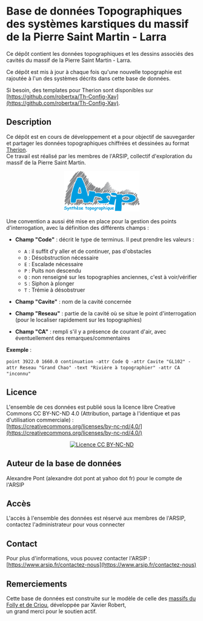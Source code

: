 
# Base de données Topographiques des systèmes karstiques du massif de la Pierre Saint Martin - Larra

Ce dépôt contient les données topographiques et les dessins associés des cavités du massif de la Pierre Saint Martin - Larra.

Ce dépôt est mis à jour à chaque fois qu'une nouvelle topographie est rajoutée à l'un des systèmes décrits dans cette base de données.

Si besoin, des templates pour Therion sont disponibles sur [https://github.com/robertxa/Th-Config-Xav](https://github.com/robertxa/Th-Config-Xav).

## Description

Ce dépôt est en cours de développement et a pour objectif de sauvegarder et partager les données topographiques chiffrées et dessinées au format [Therion](https://therion.speleo.sk/).  
Ce travail est réalisé par les membres de l'ARSIP, collectif d'exploration du massif de la Pierre Saint Martin.

<p align="center">
  <a href="http://arsip.fr/">
    <img src="https://github.com/Alex38Lyon/Synthese-PSM_LARRA/blob/18750f1230b7a92b2f528ac250fe979e51d9e3ce/Logos/Logo-ARSIP-Synthese-Topo.jpg" alt="ARSIP" width="200px">
  </a>
</p>

Une convention a aussi été mise en place pour la gestion des points d'interrogation, avec la définition des différents champs :

- **Champ "Code"** : décrit le type de terminus. Il peut prendre les valeurs :
  - `A` : il suffit d'y aller et de continuer, pas d'obstacles  
  - `D` : Désobstruction nécessaire  
  - `E` : Escalade nécessaire  
  - `P` : Puits non descendu  
  - `Q` : non renseigné sur les topographies anciennes, c'est à voir/vérifier  
  - `S` : Siphon à plonger  
  - `T` : Trémie à désobstruer

- **Champ "Cavite"** : nom de la cavité concernée  
- **Champ "Reseau"** : partie de la cavité où se situe le point d'interrogation (pour le localiser rapidement sur les topographies)  
- **Champ "CA"** : rempli s'il y a présence de courant d'air, avec éventuellement des remarques/commentaires

**Exemple** :  
```text
point 3922.0 1660.0 continuation -attr Code Q -attr Cavite "GL102" -attr Reseau "Grand Chao" -text "Rivière à topographier" -attr CA "inconnu"
```

## Licence

L'ensemble de ces données est publié sous la licence libre Creative Commons CC BY-NC-ND 4.0 (Attribution, partage à l'identique et pas d'utilisation commerciale) :  
[https://creativecommons.org/licenses/by-nc-nd/4.0/](https://creativecommons.org/licenses/by-nc-nd/4.0/)

<p align="center">
  <a href="https://creativecommons.org/licenses/by-nc-nd/4.0/">
    <img src="https://mirrors.creativecommons.org/presskit/buttons/88x31/png/by-nc-nd.png" alt="Licence CC BY-NC-ND" width="100px">
  </a>
</p>

## Auteur de la base de données

Alexandre Pont (alexandre dot pont at yahoo dot fr) pour le compte de l'ARSIP

## Accès

L'accès à l'ensemble des données est réservé aux membres de l'ARSIP, contactez l'administrateur pour vous connecter


## Contact

Pour plus d'informations, vous pouvez contacter l'ARSIP : [https://www.arsip.fr/contactez-nous](https://www.arsip.fr/contactez-nous)

## Remerciements

Cette base de données est construite sur le modèle de celle des [massifs du Folly et de Criou](https://github.com/robertxa/Topographies-Samoens_Folly), développée par Xavier Robert,  
un grand merci pour le soutien actif.
